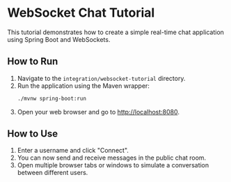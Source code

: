 # WebSocket Chat Tutorial

This tutorial demonstrates how to create a simple real-time chat application using Spring Boot and WebSockets.

## How to Run

1.  Navigate to the `integration/websocket-tutorial` directory.
2.  Run the application using the Maven wrapper:
    ```bash
    ./mvnw spring-boot:run
    ```
3.  Open your web browser and go to [http://localhost:8080](http://localhost:8080).

## How to Use

1.  Enter a username and click "Connect".
2.  You can now send and receive messages in the public chat room.
3.  Open multiple browser tabs or windows to simulate a conversation between different users.
